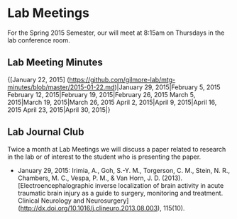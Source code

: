 # Lab Meetings
For the Spring 2015 Semester, our will meet at 8:15am on Thursdays in the lab conference room. 
   
## Lab Meeting Minutes

{[January 22, 2015] (https://github.com/gilmore-lab/mtg-minutes/blob/master/2015-01-22.md)|January 29, 2015|February 5, 2015
February 12, 2015|February 19, 2015|February 26, 2015
March 5, 2015|March 19, 2015|March 26, 2015
April 2, 2015|April 9, 2015|April 16, 2015
April 23, 2015|April 30, 2015|}

## Lab Journal Club

Twice a month at Lab Meetings we will discuss a paper related to research in the lab or of interest to the student who is presenting the paper.

- January 29, 2015: Irimia, A., Goh, S.-Y. M., Torgerson, C. M., Stein, N. R., Chambers, M. C., Vespa, P. M., & Van Horn, J. D. (2013). [Electroencephalographic inverse localization of brain activity in acute traumatic brain injury as a guide to surgery, monitoring and treatment. Clinical Neurology and Neurosurgery] (http://dx.doi.org/10.1016/j.clineuro.2013.08.003), 115(10).


